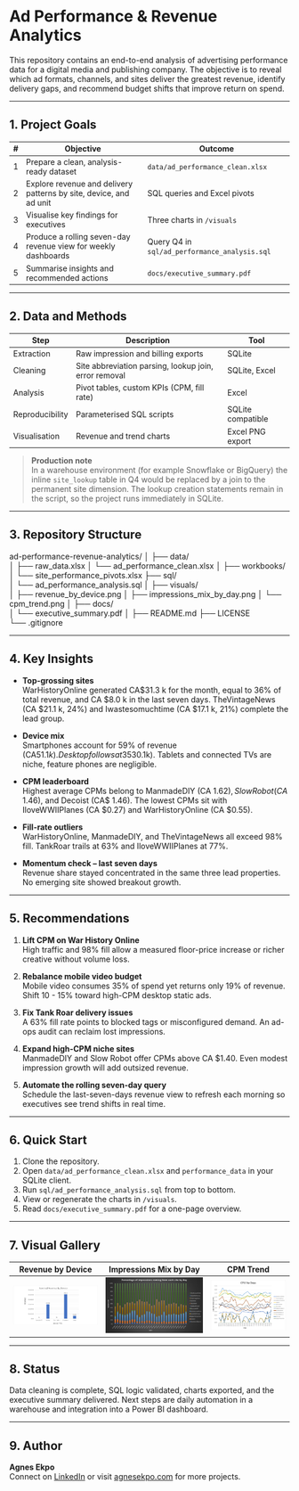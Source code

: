 # Ad Performance & Revenue Analytics

This repository contains an end-to-end analysis of advertising performance data for a digital media and publishing company. The objective is to reveal which ad formats, channels, and sites deliver the greatest revenue, identify delivery gaps, and recommend budget shifts that improve return on spend.

---

## 1. Project Goals

| # | Objective | Outcome |
|---|-----------|---------|
| 1 | Prepare a clean, analysis-ready dataset | `data/ad_performance_clean.xlsx` |
| 2 | Explore revenue and delivery patterns by site, device, and ad unit | SQL queries and Excel pivots |
| 3 | Visualise key findings for executives | Three charts in `/visuals` |
| 4 | Produce a rolling seven-day revenue view for weekly dashboards | Query Q4 in `sql/ad_performance_analysis.sql` |
| 5 | Summarise insights and recommended actions | `docs/executive_summary.pdf` |

---

## 2. Data and Methods

| Step | Description | Tool |
|------|-------------|------|
| Extraction | Raw impression and billing exports | SQLite |
| Cleaning | Site abbreviation parsing, lookup join, error removal | SQLite, Excel |
| Analysis | Pivot tables, custom KPIs (CPM, fill rate) | Excel |
| Reproducibility | Parameterised SQL scripts | SQLite compatible |
| Visualisation | Revenue and trend charts | Excel PNG export |

> **Production note**  
> In a warehouse environment (for example Snowflake or BigQuery) the inline `site_lookup` table in Q4 would be replaced by a join to the permanent site dimension. The lookup creation statements remain in the script, so the project runs immediately in SQLite.

---

## 3. Repository Structure
ad-performance-revenue-analytics/
│
├── data/                    
│   ├── raw_data.xlsx
│   └── ad_performance_clean.xlsx
│
├── workbooks/            
│   └── site_performance_pivots.xlsx
├── sql/                   
│   └── ad_performance_analysis.sql
│
├── visuals/                 
│   ├── revenue_by_device.png
│   ├── impressions_mix_by_day.png
│   └── cpm_trend.png
│
├── docs/                    
│   └── executive_summary.pdf
│
├── README.md
├── LICENSE                   
└── .gitignore               

---

## 4. Key Insights

* **Top-grossing sites**  
  WarHistoryOnline generated CA$31.3 k for the month, equal to 36% of total revenue, and CA $8.0 k in the last seven days. TheVintageNews (CA $21.1 k, 24%) and Iwastesomuchtime (CA $17.1 k, 21%) complete the lead group.

* **Device mix**  
  Smartphones account for 59% of revenue (CA$51.1k). Desktop follows at 35% (CA$30.1k). Tablets and connected TVs are niche, feature phones are negligible.

* **CPM leaderboard**  
  Highest average CPMs belong to ManmadeDIY (CA $1.62), SlowRobot (CA$ 1.46), and Decoist (CA$ 1.46). The lowest CPMs sit with IloveWWIIPlanes (CA $0.27) and WarHistoryOnline (CA $0.55).

* **Fill-rate outliers**  
  WarHistoryOnline, ManmadeDIY, and TheVintageNews all exceed 98% fill. TankRoar trails at 63% and IloveWWIIPlanes at 77%.

* **Momentum check – last seven days**  
  Revenue share stayed concentrated in the same three lead properties. No emerging site showed breakout growth.

---

## 5. Recommendations

1. **Lift CPM on War History Online**  
   High traffic and 98% fill allow a measured floor-price increase or richer creative without volume loss.

2. **Rebalance mobile video budget**  
   Mobile video consumes 35% of spend yet returns only 19% of revenue. Shift 10 - 15% toward high-CPM desktop static ads.

3. **Fix Tank Roar delivery issues**  
   A 63% fill rate points to blocked tags or misconfigured demand. An ad-ops audit can reclaim lost impressions.

4. **Expand high-CPM niche sites**  
   ManmadeDIY and Slow Robot offer CPMs above CA $1.40. Even modest impression growth will add outsized revenue.

5. **Automate the rolling seven-day query**  
   Schedule the last-seven-days revenue view to refresh each morning so executives see trend shifts in real time.

---

## 6. Quick Start

1. Clone the repository.  
2. Open `data/ad_performance_clean.xlsx` and `performance_data` in your SQLite client.  
3. Run `sql/ad_performance_analysis.sql` from top to bottom.  
4. View or regenerate the charts in `/visuals`.  
5. Read `docs/executive_summary.pdf` for a one-page overview.

---

## 7. Visual Gallery

| Revenue by Device | Impressions Mix by Day | CPM Trend |
|:-----------------:|:----------------------:|:---------:|
| ![Revenue by Device](visuals/revenue_by_device.png) | ![Impressions Mix](visuals/impressions_mix_by_day.png) | ![CPM Trend](visuals/cpm_trend.png) |

---

## 8. Status

Data cleaning is complete, SQL logic validated, charts exported, and the executive summary delivered. Next steps are daily automation in a warehouse and integration into a Power BI dashboard.

---

## 9. Author

**Agnes Ekpo**  
Connect on [LinkedIn](https://www.linkedin.com/in/agnesekpo) or visit [agnesekpo.com](https://agnesekpo.com) for more projects.

